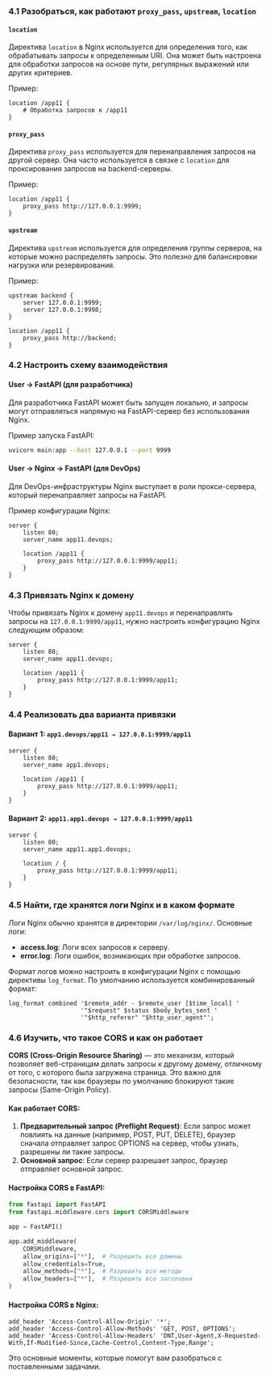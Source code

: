 ### 4.1 Разобраться, как работают `proxy_pass`, `upstream`, `location`

#### `location`
Директива `location` в Nginx используется для определения того, как обрабатывать запросы к определенным URI. Она может быть настроена для обработки запросов на основе пути, регулярных выражений или других критериев.

Пример:
```nginx
location /app11 {
    # Обработка запросов к /app11
}
```

#### `proxy_pass`
Директива `proxy_pass` используется для перенаправления запросов на другой сервер. Она часто используется в связке с `location` для проксирования запросов на backend-серверы.

Пример:
```nginx
location /app11 {
    proxy_pass http://127.0.0.1:9999;
}
```

#### `upstream`
Директива `upstream` используется для определения группы серверов, на которые можно распределять запросы. Это полезно для балансировки нагрузки или резервирования.

Пример:
```nginx
upstream backend {
    server 127.0.0.1:9999;
    server 127.0.0.1:9998;
}

location /app11 {
    proxy_pass http://backend;
}
```

### 4.2 Настроить схему взаимодействия

#### User → FastAPI (для разработчика)
Для разработчика FastAPI может быть запущен локально, и запросы могут отправляться напрямую на FastAPI-сервер без использования Nginx.

Пример запуска FastAPI:
```bash
uvicorn main:app --host 127.0.0.1 --port 9999
```

#### User → Nginx → FastAPI (для DevOps)
Для DevOps-инфраструктуры Nginx выступает в роли прокси-сервера, который перенаправляет запросы на FastAPI.

Пример конфигурации Nginx:
```nginx
server {
    listen 80;
    server_name app11.devops;

    location /app11 {
        proxy_pass http://127.0.0.1:9999/app11;
    }
}
```

### 4.3 Привязать Nginx к домену

Чтобы привязать Nginx к домену `app11.devops` и перенаправлять запросы на `127.0.0.1:9999/app11`, нужно настроить конфигурацию Nginx следующим образом:

```nginx
server {
    listen 80;
    server_name app11.devops;

    location /app11 {
        proxy_pass http://127.0.0.1:9999/app11;
    }
}
```

### 4.4 Реализовать два варианта привязки

#### Вариант 1: `app1.devops/app11 → 127.0.0.1:9999/app11`
```nginx
server {
    listen 80;
    server_name app1.devops;

    location /app11 {
        proxy_pass http://127.0.0.1:9999/app11;
    }
}
```

#### Вариант 2: `app11.app1.devops → 127.0.0.1:9999/app11`
```nginx
server {
    listen 80;
    server_name app11.app1.devops;

    location / {
        proxy_pass http://127.0.0.1:9999/app11;
    }
}
```

### 4.5 Найти, где хранятся логи Nginx и в каком формате

Логи Nginx обычно хранятся в директории `/var/log/nginx/`. Основные логи:

- **access.log**: Логи всех запросов к серверу.
- **error.log**: Логи ошибок, возникающих при обработке запросов.

Формат логов можно настроить в конфигурации Nginx с помощью директивы `log_format`. По умолчанию используется комбинированный формат:

```nginx
log_format combined '$remote_addr - $remote_user [$time_local] '
                    '"$request" $status $body_bytes_sent '
                    '"$http_referer" "$http_user_agent"';
```

### 4.6 Изучить, что такое CORS и как он работает

**CORS (Cross-Origin Resource Sharing)** — это механизм, который позволяет веб-страницам делать запросы к другому домену, отличному от того, с которого была загружена страница. Это важно для безопасности, так как браузеры по умолчанию блокируют такие запросы (Same-Origin Policy).

#### Как работает CORS:
1. **Предварительный запрос (Preflight Request)**: Если запрос может повлиять на данные (например, POST, PUT, DELETE), браузер сначала отправляет запрос OPTIONS на сервер, чтобы узнать, разрешены ли такие запросы.
2. **Основной запрос**: Если сервер разрешает запрос, браузер отправляет основной запрос.

#### Настройка CORS в FastAPI:
```python
from fastapi import FastAPI
from fastapi.middleware.cors import CORSMiddleware

app = FastAPI()

app.add_middleware(
    CORSMiddleware,
    allow_origins=["*"],  # Разрешить все домены
    allow_credentials=True,
    allow_methods=["*"],  # Разрешить все методы
    allow_headers=["*"],  # Разрешить все заголовки
)
```

#### Настройка CORS в Nginx:
```nginx
add_header 'Access-Control-Allow-Origin' '*';
add_header 'Access-Control-Allow-Methods' 'GET, POST, OPTIONS';
add_header 'Access-Control-Allow-Headers' 'DNT,User-Agent,X-Requested-With,If-Modified-Since,Cache-Control,Content-Type,Range';
```

Это основные моменты, которые помогут вам разобраться с поставленными задачами.